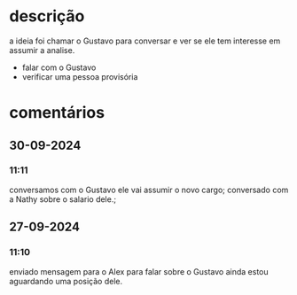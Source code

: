 # descrição
a ideia foi chamar o Gustavo para conversar e ver se ele tem interesse em assumir a analise. 
- falar com o Gustavo 
- verificar uma pessoa provisória 

# comentários
## 30-09-2024
### 11:11
conversamos com o Gustavo ele vai assumir o novo cargo; 
conversado com a Nathy sobre o salario dele.; 

## 27-09-2024
### 11:10
enviado mensagem para o Alex para falar sobre o Gustavo ainda estou aguardando uma posição dele. 